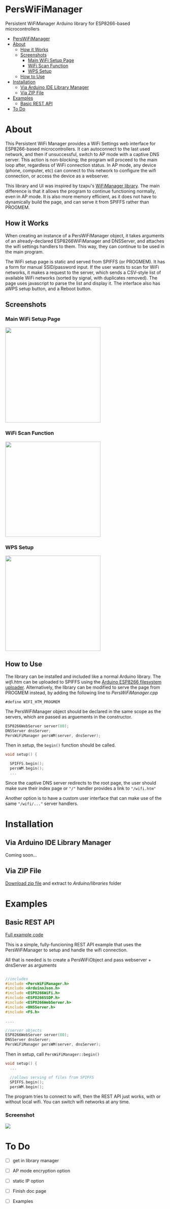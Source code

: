 # PersWiFiManager
Persistent WiFiManager Arduino library for ESP8266-based microcontrollers

- [PersWiFiManager](#perswifimanager)
- [About](#about)
	- [How it Works](#how-it-works)
	- [Screenshots](#screenshots)
		- [Main WiFi Setup Page](#main-wifi-setup-page)
		- [WiFi Scan Function](#wifi-scan-function)
		- [WPS Setup](#wps-setup)
	- [How to Use](#how-to-use)
- [Installation](#installation)
	- [Via Arduino IDE Library Manager](#via-arduino-ide-library-manager)
	- [Via ZIP File](#via-zip-file)
- [Examples](#examples)
	- [Basic REST API](#basic-rest-api)
- [To Do](#to-do)

# About

This Persistent WiFi Manager provides a WiFi Settings web interface for ESP8266-based microcontrollers. It can autoconnect to the last used network, and then if unsuccessful, switch to AP mode with a captive DNS server. This action is non-blocking; the program will proceed to the main loop after, regardless of WiFi connection status. In AP mode, any device (phone, computer, etc) can connect to this network to configure the wifi connection, or access the device as a webserver. 

This library and UI was inspired by tzapu's [WiFiManager library](https://github.com/tzapu/WiFiManager). The main difference is that it allows the program to continue functioning normally, even in AP mode. It is also more memory efficient, as it does not have to dynamically build the page, and can serve it from SPIFFS rather than PROGMEM. 

## How it Works

When creating an instance of a PersWiFiManager object, it takes arguments of an already-declared ESP8266WiFiManager and DNSServer, and attaches the wifi settings handlers to them. This way, they can continue to be used in the main program.

The WiFi setup page is static and served from SPIFFS (or PROGMEM). It has a form for manual SSID/password input. If the user wants to scan for WiFi networks, it makes a request to the server, which sends a CSV-style list of available WiFi networks (sorted by signal, with duplicates removed). The page uses javascript to parse the list and display it. The interface also has aWPS setup button, and a Reboot button.

## Screenshots
### Main WiFi Setup Page
<img src="https://i.imgur.com/aLT68mU.png" width="300">

### WiFi Scan Function
<img src="https://i.imgur.com/IzY25Gr.png" width="300">

### WPS Setup
<img src="https://i.imgur.com/1mwIEXD.png" width="300">

## How to Use

The library can be installed and included like a normal Arduino library. The *wifi.htm* can be uploaded to SPIFFS using the [Arduino ESP8266 filesystem uploader](https://github.com/esp8266/arduino-esp8266fs-plugin). Alternatively, the library can be modified to serve the page from PROGMEM instead, by adding the following line to *PersWiFiManager.cpp*

`#define WIFI_HTM_PROGMEM`


The PersWiFiManager object should be declared in the same scope as the servers, which are passed as arguements in the constructor.

```cpp
ESP8266WebServer server(80);
DNSServer dnsServer;
PersWiFiManager persWM(server, dnsServer);
```

Then in setup, the `begin()` function should be called.
```cpp
void setup() {

  SPIFFS.begin();
  persWM.begin();
  ...
```

Since the captive DNS server redirects to the root page, the user should make sure their index page or `"/"` handler provides a link to `"/wifi.htm"`

Another option is to have a custom user interface that can make use of the same `"/wifi/..."` server handlers.

# Installation
## Via Arduino IDE Library Manager
Coming soon...

## Via ZIP File
[Download zip file](https://github.com/r-downing/PersWiFiManager/archive/master.zip) and extract to *Arduino/libraries* folder

# Examples
## Basic REST API

[Full example code](https://github.com/r-downing/PersWiFiManager/tree/master/examples/basic_rest_api)

This is a simple, fully-funcioning REST API example that uses the PersWiFiManager to setup and handle the wifi connection.

All that is needed is to create a PersWiFiObject and pass webserver + dnsServer as arguments

```cpp

//includes
#include <PersWiFiManager.h>
#include <ArduinoJson.h>
#include <ESP8266WiFi.h>
#include <ESP8266SSDP.h>
#include <ESP8266WebServer.h>
#include <DNSServer.h>
#include <FS.h>

....

//server objects
ESP8266WebServer server(80);
DNSServer dnsServer;
PersWiFiManager persWM(server, dnsServer);

```

Then in setup, call `PersWiFiManager::begin()`

```cpp
void setup() {
  ...

  //allows serving of files from SPIFFS
  SPIFFS.begin();
  persWM.begin();
```

The program tries to connect to wifi, then the REST API just works, with or without local wifi. You can switch wifi networks at any time.

### Screenshot
![](https://i.imgur.com/RScftNg.png)

# To Do
- [ ] get in library manager
- [ ] AP mode encryption option
- [ ] static IP option
- [ ] Finish doc page
- [ ] Examples





